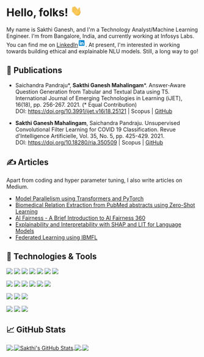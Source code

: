 # Hello, folks! <img src="https://github.com/msakthiganesh/msakthiganesh/blob/main/wave.gif" width="30px">

My name is Sakthi Ganesh, and I'm a Technology Analyst/Machine Learning Engineer. I'm from Bangalore, India, and currently working at Infosys Labs. You can find me on [LinkedIn<img src="https://github.com/msakthiganesh/msakthiganesh/blob/main/linkedin_icon.png" width="20px">](https://www.linkedin.com/in/msakthiganesh19/). At present, I'm interested in working towards building ethical and explainable NLU models. Still, a long way to go!

## :page_with_curl: Publications

- Saichandra Pandraju*, **Sakthi Ganesh Mahalingam***. Answer-Aware Question Generation from Tabular and Textual Data using T5. International Journal of Emerging Technologies in Learning (iJET), 16(18), pp. 256-267. 2021. (* Equal Contribution)   
   DOI: https://doi.org/10.3991/ijet.v16i18.25121 | Scopus | [GitHub](https://github.com/msakthiganesh/TabQGen)

- **Sakthi Ganesh Mahalingam**, Saichandra Pandraju. Unsupervised Convolutional Filter Learning for COVID 19 Classification. Revue d'Intelligence Artificielle, Vol. 35, No. 5, pp. 425-429. 2021.   
DOI: https://doi.org/10.18280/ria.350509 | Scopus | [GitHub](https://github.com/msakthiganesh/Unsupervised-Convolutional-Filter-Learning-for-COVID-19-Classification)

## &#x270d; Articles

Apart from coding and hyper parameter tuning, I also write articles on Medium.

- [Model Parallelism using Transformers and PyTorch](https://medium.com/msakthiganesh/model-parallelism-using-transformers-and-pytorch-e751cc3e2303)
- [Biomedical Relation Extraction from PubMed abstracts using Zero-Shot Learning](https://transformernlp.medium.com/biomedical-relation-extraction-from-pubmed-abstracts-using-zero-shot-learning-cd4ebc30a7ff)
- [AI Fairness - A Brief Introduction to AI Fairness 360](https://transformernlp.medium.com/ai-fairness-a-brief-introduction-to-ai-fairness-360-b2e39c96ca49)
- [Explainability and Interpretability with SHAP and LIT for Language Models](https://transformernlp.medium.com/explainability-and-interpretability-with-shap-and-lit-for-language-models-54a399b954a)
- [Federated Learning using IBMFL](https://transformernlp.medium.com/federated-learning-using-ibmfl-6af60b94d266)

## 🔧 Technologies & Tools

![](https://img.shields.io/static/v1?style=flat&logo=Python&logoColor=white&label=Code&message=Python&color=blue)
![](https://img.shields.io/static/v1?style=flat&logo=C++&logoColor=white&label=Code&message=CPP&color=blue)
![](https://img.shields.io/static/v1?style=flat&logo=C&logoColor=white&label=Code&message=C&color=blue)
![](https://img.shields.io/static/v1?style=flat&logo=MySQL&logoColor=white&label=Code&message=MySQL&color=blue)
![](https://img.shields.io/static/v1?style=flat&logo=AngularJS&logoColor=white&label=Code&message=AngularJS&color=blue)
![](https://img.shields.io/static/v1?style=flat&logo=HTML5&logoColor=white&label=Code&message=HTML&color=blue)
![](https://img.shields.io/static/v1?style=flat&logo=CSS3&logoColor=white&label=Code&message=CSS&color=blue)

![](https://img.shields.io/static/v1?style=flat&logo=PyTorch&logoColor=white&label=ML&message=PyTorch&color=blueviolet)
![](https://img.shields.io/static/v1?style=flat&logo=TensorFlow&logoColor=white&label=ML&message=TensorFlow&color=blueviolet)
![](https://img.shields.io/static/v1?style=flat&logo=scikit-learn&logoColor=white&label=ML&message=scikit-learn&color=blueviolet)
![](https://img.shields.io/static/v1?style=flat&logo=OpenCV&logoColor=white&label=ML&message=OpenCV&color=blueviolet)
![](https://img.shields.io/static/v1?style=flat&logo=Pandas&logoColor=white&label=ML&message=Pandas&color=blueviolet)
![](https://img.shields.io/static/v1?style=flat&logo=Numpy&logoColor=white&label=ML&message=Numpy&color=blueviolet)

![](https://img.shields.io/static/v1?style=flat&logo=MicrosoftAzure&logoColor=white&label=Tools&message=Azure&color=important)
![](https://img.shields.io/static/v1?style=flat&logo=PowerBI&logoColor=white&label=Tools&message=PowerBI&color=important)
![](https://img.shields.io/static/v1?style=flat&logo=Tableau&logoColor=white&label=Tools&message=Tableau&color=important)

![](https://img.shields.io/static/v1?style=flat&logo=linux&logoColor=white&label=OS&message=Linux&color=2bbc8a)
![](https://img.shields.io/static/v1?style=flat&logo=windows&logoColor=white&label=OS&message=Windows&color=2bbc8a)
![](https://img.shields.io/static/v1?style=flat&logo=apple&logoColor=white&label=OS&message=MacOS&color=2bbc8a)

## &#x1f4c8; GitHub Stats

<a href="https://github.com/msakthiganesh/msakthiganesh">
  <img align="center" src="https://github-readme-stats.vercel.app/api/top-langs/?username=msakthiganesh&hide=java,html,tex&title_color=ffffff&text_color=c9cacc&icon_color=2bbc8a&bg_color=1d1f21&langs_count=3" />
</a>

<a href="https://github.com/msakthiganesh/msakthiganesh">
  <img align="center" src="https://github-readme-stats.vercel.app/api?username=msakthiganesh&show_icons=true&line_height=27&count_private=true&title_color=ffffff&text_color=c9cacc&icon_color=2bbc8a&bg_color=1d1f21" alt="Sakthi's GitHub Stats" />
</a>

<a href="https://github.com/msakthiganesh/TabQGen">
  <img align="center"  src="https://github-readme-stats.vercel.app/api/pin/?username=msakthiganesh&repo=TabQGen&title_color=ffffff&text_color=c9cacc&icon_color=2bbc8a&bg_color=1d1f21" />
</a>


<a href="https://github.com/msakthiganesh/Transformers-Model-Parallelism">
  <img align="center" src="https://github-readme-stats.vercel.app/api/pin/?username=msakthiganesh&repo=Transformers-Model-Parallelism&title_color=ffffff&text_color=c9cacc&icon_color=2bbc8a&bg_color=1d1f21" />
</a>    
